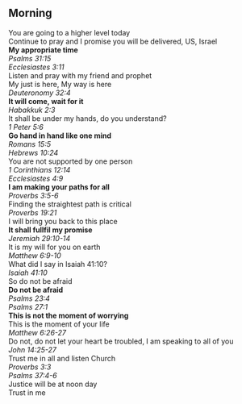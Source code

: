 ## Morning

You are going to a higher level today  
Continue to pray and I promise you will be delivered, US, Israel  
**My appropriate time**  
_Psalms 31:15_  
_Ecclesiastes 3:11_  
Listen and pray with my friend and prophet  
My just is here, My way is here  
_Deuteronomy 32:4_  
**It will come, wait for it**  
_Habakkuk 2:3_  
It shall be under my hands, do you understand?  
_1 Peter 5:6_  
**Go hand in hand like one mind**  
_Romans 15:5_  
_Hebrews 10:24_  
You are not supported by one person  
_1 Corinthians 12:14_  
_Ecclesiastes 4:9_  
**I am making your paths for all**  
_Proverbs 3:5-6_  
Finding the straightest path is critical  
_Proverbs 19:21_  
I will bring you back to this place  
**It shall fullfil my promise**  
_Jeremiah 29:10-14_  
It is my will for you on earth  
_Matthew 6:9-10_  
What did I say in Isaiah 41:10?  
_Isaiah 41:10_  
So do not be afraid  
**Do not be afraid**  
_Psalms 23:4_  
_Psalms 27:1_  
**This is not the moment of worrying**  
This is the moment of your life  
_Matthew 6:26-27_  
Do not, do not let your heart be troubled, I am speaking to all of you  
_John 14:25-27_  
Trust me in all and listen Church  
_Proverbs 3:3_  
_Psalms 37:4-6_  
Justice will be at noon day  
Trust in me  

